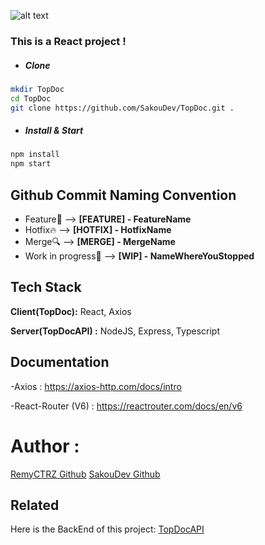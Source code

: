 ![alt text](https://www.zupimages.net/up/22/48/cel5.png)


### This is a React project ! 
- ##### Clone
```bash
mkdir TopDoc
cd TopDoc
git clone https://github.com/SakouDev/TopDoc.git .
```
- ##### Install & Start
```bash
npm install
npm start
```

## Github Commit Naming Convention

- Feature🚀 --> **[FEATURE] - FeatureName**
- Hotfix🔥 --> **[HOTFIX] - HotfixName**
- Merge🔍 --> **[MERGE] - MergeName**
- Work in progress🚧 --> **[WIP] - NameWhereYouStopped**

## Tech Stack

**Client(TopDoc):** React, Axios

**Server(TopDocAPI) :** NodeJS, Express, Typescript

## Documentation

-Axios : https://axios-http.com/docs/intro

-React-Router (V6) : https://reactrouter.com/docs/en/v6

# Author :

[RemyCTRZ Github](https://github.com/RemyCTRZ)
[SakouDev Github](https://github.com/SakouDev)

## Related

Here is the BackEnd of this project: [TopDocAPI](https://github.com/SakouDev/TopDocAPI)
